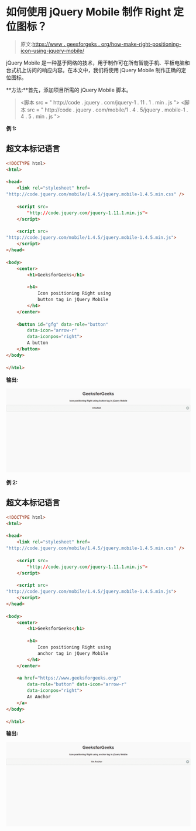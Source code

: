 # 如何使用 jQuery Mobile 制作 Right 定位图标？

> 原文:[https://www . geesforgeks . org/how-make-right-positioning-icon-using-jquery-mobile/](https://www.geeksforgeeks.org/how-to-make-right-positioning-icon-using-jquery-mobile/)

jQuery Mobile 是一种基于网络的技术，用于制作可在所有智能手机、平板电脑和台式机上访问的响应内容。在本文中，我们将使用 jQuery Mobile 制作正确的定位图标。

**方法:**首先，添加项目所需的 jQuery Mobile 脚本。

> <link rel="”stylesheet”" href="”http://code.jquery.com/mobile/1.4.5/jquery.mobile-1.4.5.min.css”/">
> <脚本 src = " http://code . jquery . com/jquery-1 . 11 . 1 . min . js "></脚本>
> <脚本 src = " http://code . jquery . com/mobile/1 . 4 . 5/jquery . mobile-1 . 4 . 5 . min . js "></脚本>

**例 1:**

## 超文本标记语言

```html
<!DOCTYPE html>
<html>

<head>
    <link rel="stylesheet" href=
"http://code.jquery.com/mobile/1.4.5/jquery.mobile-1.4.5.min.css" />

    <script src=
        "http://code.jquery.com/jquery-1.11.1.min.js">
    </script>

    <script src=
"http://code.jquery.com/mobile/1.4.5/jquery.mobile-1.4.5.min.js">
    </script>
</head>

<body>
    <center>
        <h1>GeeksforGeeks</h1>

        <h4>
            Icon positioning Right using 
            button tag in jQuery Mobile
        </h4>
    </center>

    <button id="gfg" data-role="button"
        data-icon="arrow-r" 
        data-iconpos="right">
        A button
    </button>
</body>

</html>
```

**输出:**

![](img/fa215c71edec7fe4d6f9c6f3105c1948.png)

**例 2:**

## 超文本标记语言

```html
<!DOCTYPE html>
<html>

<head>
    <link rel="stylesheet" href=
"http://code.jquery.com/mobile/1.4.5/jquery.mobile-1.4.5.min.css" />

    <script src=
        "http://code.jquery.com/jquery-1.11.1.min.js">
    </script>

    <script src=
"http://code.jquery.com/mobile/1.4.5/jquery.mobile-1.4.5.min.js">
    </script>
</head>

<body>
    <center>
        <h1>GeeksforGeeks</h1>

        <h4>
            Icon positioning Right using 
            anchor tag in jQuery Mobile
        </h4>
    </center>

    <a href="https://www.geeksforgeeks.org/"
        data-role="button" data-icon="arrow-r"
        data-iconpos="right">
        An Anchor
    </a>
</body>

</html>
```

**输出:**

![](img/1911310873df2bba18f11d73ac90ed02.png)